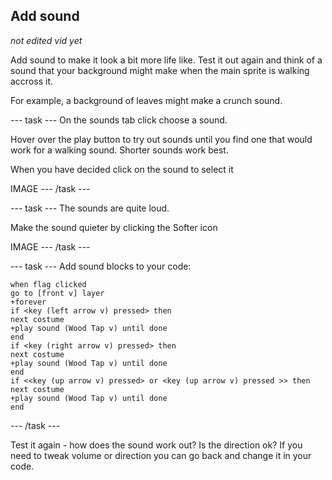 ## Add sound

*not edited vid yet*

Add sound to make it look a bit more life like. Test it out again and think of a sound that your background might make when the main sprite is walking accross it. 

For example, a background of leaves might make a crunch sound. 

--- task ---
On the sounds tab click choose a sound.

Hover over the play button to try out sounds until you find one that would work for a walking sound. Shorter sounds work best. 

When you have decided click on the sound to select it

IMAGE
--- /task ---

--- task ---
The sounds are quite loud.

Make the sound quieter by clicking the Softer icon

IMAGE
--- /task ---

--- task ---
Add sound blocks to your code:

```blocks3
when flag clicked
go to [front v] layer
+forever
if <key (left arrow v) pressed> then
next costume
+play sound (Wood Tap v) until done
end
if <key (right arrow v) pressed> then
next costume
+play sound (Wood Tap v) until done
end
if <<key (up arrow v) pressed> or <key (up arrow v) pressed >> then
next costume
+play sound (Wood Tap v) until done
end
```
--- /task ---

Test it again - how does the sound work out? Is the direction ok? If you need to tweak volume or direction you can go back and change it in your code.


